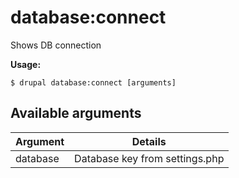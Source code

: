 # database:connect
Shows DB connection

**Usage:**
```
$ drupal database:connect [arguments] 
```

## Available arguments
Argument | Details
---------|-------------
database | Database key from settings.php
